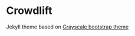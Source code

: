 Crowdlift
=========================

Jekyll theme based on [Grayscale bootstrap theme ](http://ironsummitmedia.github.io/startbootstrap-grayscale/)


